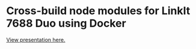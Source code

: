 # Cross-build node modules for LinkIt 7688 Duo using Docker
[View presentation here.](https://ryanjgill.github.io/docker_mt7688_reveal/#/)